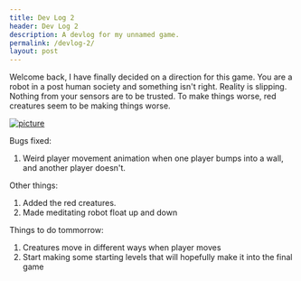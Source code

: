 ```yaml
---
title: Dev Log 2
header: Dev Log 2
description: A devlog for my unnamed game.
permalink: /devlog-2/
layout: post
---
```


Welcome back, I have finally decided on a direction for this game. You are a robot in a post human society and something isn't right. Reality is slipping. Nothing from your sensors are to be trusted. To make things worse, red creatures seem to be making things worse.

[![picture](/assets/images/devlog/space_0.gif)](/assets/images/devlog/space_0.gif)

Bugs fixed:
1. Weird player movement animation when one player bumps into a wall, and another player doesn't.

Other things:
1. Added the red creatures.
1. Made meditating robot float up and down

Things to do tommorrow:
1. Creatures move in different ways when player moves
1. Start making some starting levels that will hopefully make it into the final game

